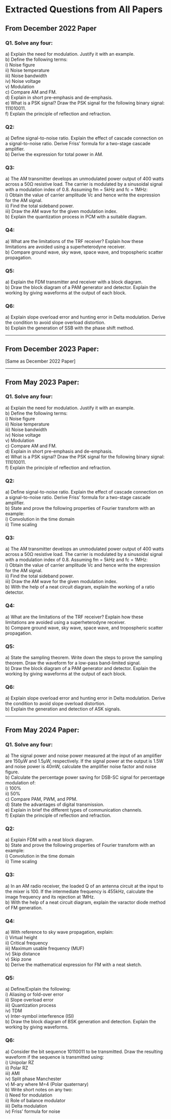 # Extracted Questions from All Papers

## From December 2022 Paper

### Q1. Solve any four:

a) Explain the need for modulation. Justify it with an example.  
b) Define the following terms:  
 i) Noise figure  
 ii) Noise temperature  
 iii) Noise bandwidth  
 iv) Noise voltage  
 v) Modulation  
c) Compare AM and FM.  
d) Explain in short pre-emphasis and de-emphasis.  
e) What is a PSK signal? Draw the PSK signal for the following binary signal: 111010011.  
f) Explain the principle of reflection and refraction.

### Q2:

a) Define signal-to-noise ratio. Explain the effect of cascade connection on a signal-to-noise ratio. Derive Friss' formula for a two-stage cascade amplifier.  
b) Derive the expression for total power in AM.

### Q3:

a) The AM transmitter develops an unmodulated power output of 400 watts across a 50Ω resistive load. The carrier is modulated by a sinusoidal signal with a modulation index of 0.8. Assuming fm = 5kHz and fc = 1MHz:  
 i) Obtain the value of carrier amplitude Vc and hence write the expression for the AM signal.  
 ii) Find the total sideband power.  
 iii) Draw the AM wave for the given modulation index.  
b) Explain the quantization process in PCM with a suitable diagram.

### Q4:

a) What are the limitations of the TRF receiver? Explain how these limitations are avoided using a superheterodyne receiver.  
b) Compare ground wave, sky wave, space wave, and tropospheric scatter propagation.

### Q5:

a) Explain the FDM transmitter and receiver with a block diagram.  
b) Draw the block diagram of a PAM generator and detector. Explain the working by giving waveforms at the output of each block.

### Q6:

a) Explain slope overload error and hunting error in Delta modulation. Derive the condition to avoid slope overload distortion.  
b) Explain the generation of SSB with the phase shift method.

---

## From December 2023 Paper:

[Same as December 2022 Paper]

---

## From May 2023 Paper:

### Q1. Solve any four:

a) Explain the need for modulation. Justify it with an example.  
b) Define the following terms:  
 i) Noise figure  
 ii) Noise temperature  
 iii) Noise bandwidth  
 iv) Noise voltage  
 v) Modulation  
c) Compare AM and FM.  
d) Explain in short pre-emphasis and de-emphasis.  
e) What is a PSK signal? Draw the PSK signal for the following binary signal: 111010011.  
f) Explain the principle of reflection and refraction.

### Q2:

a) Define signal-to-noise ratio. Explain the effect of cascade connection on a signal-to-noise ratio. Derive Friss' formula for a two-stage cascade amplifier.  
b) State and prove the following properties of Fourier transform with an example:  
 i) Convolution in the time domain  
 ii) Time scaling

### Q3:

a) The AM transmitter develops an unmodulated power output of 400 watts across a 50Ω resistive load. The carrier is modulated by a sinusoidal signal with a modulation index of 0.8. Assuming fm = 5kHz and fc = 1MHz:  
 i) Obtain the value of carrier amplitude Vc and hence write the expression for the AM signal.  
 ii) Find the total sideband power.  
 iii) Draw the AM wave for the given modulation index.  
b) With the help of a neat circuit diagram, explain the working of a ratio detector.

### Q4:

a) What are the limitations of the TRF receiver? Explain how these limitations are avoided using a superheterodyne receiver.  
b) Compare ground wave, sky wave, space wave, and tropospheric scatter propagation.

### Q5:

a) State the sampling theorem. Write down the steps to prove the sampling theorem. Draw the waveform for a low-pass band-limited signal.  
b) Draw the block diagram of a PAM generator and detector. Explain the working by giving waveforms at the output of each block.

### Q6:

a) Explain slope overload error and hunting error in Delta modulation. Derive the condition to avoid slope overload distortion.  
b) Explain the generation and detection of ASK signals.

---

## From May 2024 Paper:

### Q1. Solve any four:

a) The signal power and noise power measured at the input of an amplifier are 150µW and 1.5µW, respectively. If the signal power at the output is 1.5W and noise power is 40mW, calculate the amplifier noise factor and noise figure.  
b) Calculate the percentage power saving for DSB-SC signal for percentage modulation of:  
 i) 100%  
 ii) 50%  
c) Compare PAM, PWM, and PPM.  
d) State the advantages of digital transmission.  
e) Explain in brief the different types of communication channels.  
f) Explain the principle of reflection and refraction.

### Q2:

a) Explain FDM with a neat block diagram.  
b) State and prove the following properties of Fourier transform with an example:  
 i) Convolution in the time domain  
 ii) Time scaling

### Q3:

a) In an AM radio receiver, the loaded Q of an antenna circuit at the input to the mixer is 100. If the intermediate frequency is 455kHz, calculate the image frequency and its rejection at 1MHz.  
b) With the help of a neat circuit diagram, explain the varactor diode method of FM generation.

### Q4:

a) With reference to sky wave propagation, explain:  
 i) Virtual height  
 ii) Critical frequency  
 iii) Maximum usable frequency (MUF)  
 iv) Skip distance  
 v) Skip zone  
b) Derive the mathematical expression for FM with a neat sketch.

### Q5:

a) Define/Explain the following:  
 i) Aliasing or fold-over error  
 ii) Slope overload error  
 iii) Quantization process  
 iv) TDM  
 v) Inter-symbol interference (ISI)  
b) Draw the block diagram of BSK generation and detection. Explain the working by giving waveforms.

### Q6:

a) Consider the bit sequence 10110011 to be transmitted. Draw the resulting waveform if the sequence is transmitted using:  
 i) Unipolar RZ  
 ii) Polar RZ  
 iii) AMI  
 iv) Split phase Manchester  
 v) M-ary where M=4 (Polar quaternary)  
b) Write short notes on any two:  
 i) Need for modulation  
 ii) Role of balance modulator  
 iii) Delta modulation  
 iv) Friss' formula for noise

